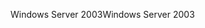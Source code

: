 <span data-ttu-id="060ec-101">Windows Server 2003</span><span class="sxs-lookup"><span data-stu-id="060ec-101">Windows Server 2003</span></span>